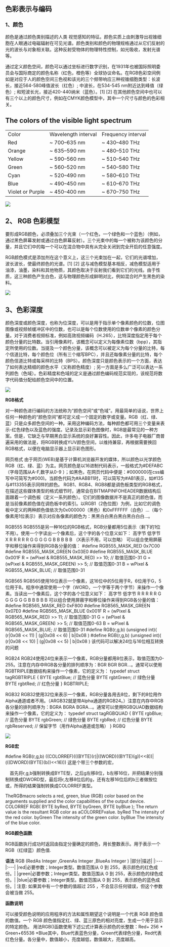 ## 色彩表示与编码


### 1、颜色
颜色是通过颜色类别描述的人类 视觉感知的特征。颜色实质上由刺激导出视锥细胞在人眼通过电磁辐射在可见光谱。颜色类别和颜色的物理规格通过从它们反射的光的波长与对象相关联。这种反射受物体的物理特性控制，如光吸收，发射光谱等。

通过定义颜色空间，颜色可以通过坐标进行数字识别，在1931年也被国际照明委员会与国际商定的颜色名称（红色，橙色等）全球协议命名。在RGB色彩空间例如是对应于人的颜色空间三色视和该光的三个频带响应三种视锥细胞类型：长波长，接近564-580峰值波长（红色）; 中波长，在534-545 nm附近达到峰值（绿色）; 和短波长光，接近420-440纳米（蓝色）。[1] [2] 在其他颜色空间中也可以有三个以上的颜色尺寸，例如在CMYK颜色模型中，其中一个尺寸与颜色的色彩相关。

##   The colors of the visible light spectrum       
|        |                     |                    |
|:-------|:--------------------|:-------------------|
|Color	 | Wavelength interval | Frequency interval |
|Red	 |~ 700–635 nm|	~ 430–480 THz|
|Orange	|~ 635–590 nm|	~ 480–510 THz|
|Yellow	|~ 590–560 nm|	~ 510–540 THz|
|Green	|~ 560–520 nm|	~ 540–580 THz|
|Cyan	|~ 520–490 nm|	~ 580–610 THz|
|Blue	|~ 490–450 nm|	~ 610–670 THz|
|Violet or Purple|	~ 450–400 nm|	~ 670–750 THz|

![](https://upload.wikimedia.org/wikipedia/commons/thumb/f/f3/CIExy1931_fixed.svg/476px-CIExy1931_fixed.svg.png)

## 2、 RGB 色彩模型

要形成RGB颜色，必须叠加三个光束（一个红色，一个绿色和一个蓝色）（例如，通过黑色屏幕发射或通过白色屏幕反射）。三个光束中的每一个被称为该颜色的分量，并且它们中的每一个可以在混合物中具有从完全关闭到完全开启的任意强度。

RGB颜色模式是添加剂在这个意义上，这三个光束加在一起，它们的光谱增加，波长波长，使最终颜色的光谱。[1] [2] 这与减色模型基本相反，减色模型适用于油漆，油墨，染料和其他物质，其颜色取决于反射我们看到它们的光线。由于性质，这三种颜色产生白色，这与物理颜色形成鲜明对比，例如混合时产生黑色的染料。

![](https://en.wikipedia.org/wiki/File:AdditiveColor.svg)





## 3、色彩深度


颜色深度或颜色深度，也称为位深度，可以是用于指示单个像素颜色的位数，位图图像或视频帧缓冲区中的位数，也可以是每个位数使用的位数单个像素的颜色分量。对于消费者视频标准，例如高效视频编码（H.265），比特深度指定用于每个颜色分量的比特数。当引用像素时，该概念可以定义为每像素位数（bpp），其指定所使用的位数。当提及一个颜色分量，该概念可以被定义为每个分量的比特，每个信道比特，每个颜色位（所有三个缩写BPC），并且还每像素分量的比特，每个颜色信道比特或每采样的比特（BPS）。颜色深度只是颜色表示的一个方面，表达了如何表达精细的颜色水平（又称颜色精度）; 另一方面是多么广泛可以表达一系列颜色（色域）。色彩精度和色域的定义是通过颜色编码规范实现的，该规范将数字代码值分配给颜色空间中的位置。

![](https://upload.wikimedia.org/wikipedia/commons/thumb/e/e9/16777216colors.png/300px-16777216colors.png)


**RGB格式**


对一种颜色进行编码的方法统称为“颜色空间”或“色域”。用最简单的话说，世界上任何一种颜色的“颜色空间”都可定义成一个固定的数字或变量。RGB（红、绿、蓝）只是众多颜色空间的一种。采用这种编码方法，每种颜色都可用三个变量来表示-红色绿色以及蓝色的强度。记录及显示彩色图像时，RGB是最常见的一种方案。但是，它缺乏与早期黑白显示系统的良好兼容性。因此，许多电子电器厂商普遍采用的做法是，将RGB转换成YUV颜色空间，以维持兼容，再根据需要换回RGB格式，以便在电脑显示器上显示彩色图形。




网页格式
由于网页(WEB)是基于计算机浏览器开发的媒体，所以颜色以光学颜色RGB（红、绿、蓝）为主。网页颜色是以16进制代码表示，一般格式为#DEFABC （字母范围从A-F,数字从0-9 ）；如黑色，在网页代码中便是：#000000(在css编写中可简写为#000)。当颜色代码为#AABB11时，可以简写为#AB1表示，如#135与#113355表示同样的颜色。
RGB1、RGB4、RGB8都是调色板类型的RGB格式，在描述这些媒体类型的格式细节时，通常会在BITMAPINFOHEADER数据结构后面跟着一个调色板（定义一系列颜色）。它们的图像数据并不是真正的颜色值，而是当前像素颜色值在调色板中的索引。以RGB1（2色位图）为例，比如它的调色板中定义的两种颜色值依次为0x000000（黑色）和0xFFFFFF（白色）…（每个像素用1位表示）表示对应各像素的颜色为：黑黑白白黑白黑白黑白白白…。



RGB555
RGB555是另一种16位的RGB格式，RGB分量都用5位表示（剩下的1位不用）。使用一个字读出一个像素后，这个字的各个位意义如下：
高字节 低字节
X R R R R R G G G G G B B B B B （X表示不用，可以忽略）
可以组合使用屏蔽字和移位操作来得到RGB各分量的值：
#define RGB555_MASK_RED 0x7C00
#define RGB555_MASK_GREEN 0x03E0
#define RGB555_MASK_BLUE 0x001F
R = (wPixel & RGB555_MASK_RED) >> 10; // 取值范围0-31
G = (wPixel & RGB555_MASK_GREEN) >> 5; // 取值范围0-31
B = wPixel & RGB555_MASK_BLUE; // 取值范围0-31



RGB565
RGB565使用16位表示一个像素，这16位中的5位用于R，6位用于G，5位用于B。程序中通常使用一个字（WORD，一个字等于两个字节）来操作一个像素。当读出一个像素后，这个字的各个位意义如下：
高字节 低字节
R R R R R G G G G G G B B B B B
可以组合使用屏蔽字和移位操作来得到RGB各分量的值：
#define RGB565_MASK_RED 0xF800
#define RGB565_MASK_GREEN 0x07E0
#define RGB565_MASK_BLUE 0x001F
R = (wPixel & RGB565_MASK_RED) >> 11; // 取值范围0-31
G = (wPixel & RGB565_MASK_GREEN) >> 5; // 取值范围0-63
B = wPixel & RGB565_MASK_BLUE; // 取值范围0-31
#define RGB(r,g,b) (unsigned int)( (r|0x08 << 11) | (g|0x08 << 6) | b|0x08 )
#define RGB(r,g,b) (unsigned int)( (r|0x08 << 10) | (g|0x08 << 5) | b|0x08 )
该代码可以解决24位与16位相互转换的问题



RGB24
RGB24使用24位来表示一个像素，RGB分量都用8位表示，取值范围为0-255。注意在内存中RGB各分量的排列顺序为：BGR BGR BGR…。通常可以使用RGBTRIPLE数据结构来操作一个像素，它的定义为：
typedef struct tagRGBTRIPLE {
BYTE rgbtBlue; // 蓝色分量
BYTE rgbtGreen; // 绿色分量
BYTE rgbtRed; // 红色分量
} RGBTRIPLE;




RGB32
RGB32使用32位来表示一个像素，RGB分量各用去8位，剩下的8位用作Alpha通道或者不用。（ARGB32就是带Alpha通道的RGB24。）注意在内存中RGB各分量的排列顺序为：BGRA BGRA BGRA…。通常可以使用RGBQUAD数据结构来操作一个像素，它的定义为：
typedef struct tagRGBQUAD {
BYTE rgbBlue; // 蓝色分量
BYTE rgbGreen; // 绿色分量
BYTE rgbRed; // 红色分量
BYTE rgbReserved; // 保留字节（用作Alpha通道或忽略）
} RGBQ

![](https://h5.qzone.qq.com/page/photo?init=photo.v7/common/viewer2/index&picKey=NDR0eDMFZAkex1sBgGoANwEAAAAAAAA!&ownerUin=1678062456&appid=4&topicId=V13dexGf2OLDRB_NDR0eDMFZAkex1sBgGoANwEAAAAAAAA!_0_0&pre=http%3A%2F%2Fa4.qpic.cn%2Fpsb%3F%2FV13dexGf2OLDRB%2FVOY8sY3w5M8co2qaOV6D8GMZ.RODlcPyH3daP.dk.jM!%2Fm%2FdDcBAAAAAAAA%26ek%3D1%26kp%3D1%26pt%3D0%26bo%3D2wE7AgAAAAARF8M!%26tl%3D1%26vuin%3D1678062456%26tm%3D1539774000%26sce%3D60-3-3%26rf%3D0-0&useqzfl=1&useinterface=1&noCloseBtn=0&inqq=1)




**RGB宏**

#define RGB(r,g,b) ((COLORREF)(((BYTE)(r)|((WORD)((BYTE)(g))<<8))|(((DWORD)(BYTE)(b))<<16)))
这是个带三个参数的宏，
　

　首先将r,g,b强制转换成BYTE型，之后g左移8位，b左移16位，并把结果分别强制转换成DWORD型，最后将r,左移8位后的g，还有左移16位后的b三者做按位或，所得的结果强制转换成COLORREF类型。 


TheRGBmacro selects a red, green, blue (RGB) color based on the arguments supplied and the color capabilities of the output device.
COLORREF RGB( BYTE byRed, BYTE byGreen, BYTE byBlue );
The return value is the resultant RGB color as aCOLORREFvalue.
byRed
The intensity of the red color.
byGreen
The intensity of the green color.
byBlue
The intensity of the blue color.



**RGB颜色函数**

RGB函数执行成功时返回由指定分量确定的颜色，用长整数表示。用于表示一个RGB（红绿蓝）颜色值.




  **语法**
RGB (RedAs Integer ,GreenAs Integer ,BlueAs Integer )
|部分|描述|
|:---|:---|
|red|必要参数；Integer类型。数值范围从 0 到 255，表示颜色的红色成份。|
|green|必要参数；Integer类型。数值范围从 0 到 255，表示颜色的绿色成份。|
|blue|必要参数；Integer类型。数值范围从 0 到 255，表示颜色的蓝色成份。|
注意: 如果其中有一个参数的值超过 255 ，不会显示任何错误，但这个参数会被当做 255。




**函数说明**


可以接受颜色说明的应用程序的方法和属性期望这个说明是一个代表 RGB 颜色值的数值。一个 RGB 颜色值指定红、绿、蓝三原色的相对亮度，生成一个用于显示的特定颜色。
用法RGB()函数使用下述公式计算表示颜色的长整数：Red+ 256 * Green+65536 *Blue其中，Blue代表蓝色分量，Green代表绿色分量，Red代表红色分量。各分量中，数值越小，亮度越低，数值越大，亮度越高。